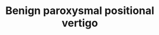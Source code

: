 ---
area: Clinical Skills
category: 3.15 Care of People with ENT, Oral and Facial Problems
title: Benign paroxysmal positional vertigo
description: Oliver talks to Dr Birrell and is treated with the Epley manoeuvre
audio: /assets/audio/Doctor - Oliver - BPPV - MQ.mp3
article: 
www: 
keywords: Benign paroxysmal positional vertigo, BPPV, Hallpike manoeuvre
youtube:
patient-script: /assets/publication/Oliver - Patient.pdf
doctors-note: /assets/publication/Oliver - Doctor.pdf
findings: /assets/publication/Oliver - examination findings.pdf
lejog: /assets/publication/LEJOG.pdf
doctors-word: /assets/publication/Oliver - mapping the doctor's words.pdf
transcription: /assets/publication/Oliver - transcription.pdf
---